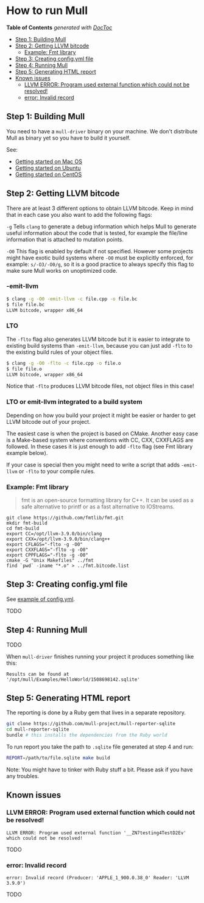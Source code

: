 # How to run Mull

<!-- START doctoc generated TOC please keep comment here to allow auto update -->
<!-- DON'T EDIT THIS SECTION, INSTEAD RE-RUN doctoc TO UPDATE -->
**Table of Contents**  *generated with [DocToc](https://github.com/thlorenz/doctoc)*

- [Step 1: Building Mull](#step-1-building-mull)
- [Step 2: Getting LLVM bitcode](#step-2-getting-llvm-bitcode)
  - [Example: Fmt library](#example-fmt-library)
- [Step 3: Creating config.yml file](#step-3-creating-configyml-file)
- [Step 4: Running Mull](#step-4-running-mull)
- [Step 5: Generating HTML report](#step-5-generating-html-report)
- [Known issues](#known-issues)
  - [LLVM ERROR: Program used external function which could not be resolved!](#llvm-error-program-used-external-function-which-could-not-be-resolved)
  - [error: Invalid record](#error-invalid-record)

<!-- END doctoc generated TOC please keep comment here to allow auto update -->

## Step 1: Building Mull

You need to have a `mull-driver` binary on your machine. We don't distribute
Mull as binary yet so you have to build it yourself.

See:

- [Getting started on Mac OS](/Docs/GettingStartedMacOS.md)
- [Getting started on Ubuntu](/Docs/GettingStartedUbuntu.md)
- [Getting started on CentOS](/Docs/GettingStartedCentOS7.md)

## Step 2: Getting LLVM bitcode

There are at least 3 different options to obtain LLVM bitcode. Keep in mind
that in each case you also want to add the following flags:

`-g` Tells `clang` to generate a debug information which helps Mull to generate
useful information about the code that is tested, for example the file/line
information that is attached to mutation points.

`-O0` This flag is enabled by default if not specified. However some projects
might have exotic build systems where `-O0` must be explicitly enforced, for
example: `s/-O3/-O0/g`, so it is a good practice to always specify this flag to make sure Mull works on unoptimized code.

### -emit-llvm

```bash
$ clang -g -O0 -emit-llvm -c file.cpp -o file.bc
$ file file.bc
LLVM bitcode, wrapper x86_64
```

### LTO

The `-flto` flag also generates LLVM bitcode but it is easier to integrate to existing build systems than `-emit-llvm`, because you can just add `-flto`
to the existing build rules of your object files.

```bash
$ clang -g -O0 -flto -c file.cpp -o file.o
$ file file.o
LLVM bitcode, wrapper x86_64
```

Notice that `-flto` produces LLVM bitcode files, not object files in this case!

### LTO or emit-llvm integrated to a build system

Depending on how you build your project it might be easier or harder to get LLVM
bitcode out of your project.

The easiest case is when the project is based on CMake. Another easy case
is a Make-based system where conventions with CC, CXX, CXXFLAGS are followed.
In these cases it is just enough to add `-flto` flag (see Fmt library example
 below).

If your case is special then you might need to write a script that adds
`-emit-llvm` or `-flto` to your compile rules.

### Example: Fmt library

> fmt is an open-source formatting library for C++. It can be used as a safe alternative to printf or as a fast alternative to IOStreams.

```
git clone https://github.com/fmtlib/fmt.git
mkdir fmt-build
cd fmt-build
export CC=/opt/llvm-3.9.0/bin/clang
export CXX=/opt/llvm-3.9.0/bin/clang++
export CFLAGS="-flto -g -O0"
export CXXFLAGS="-flto -g -O0"
export CPPFLAGS="-flto -g -O0"
cmake -G "Unix Makefiles" ../fmt
find `pwd` -iname "*.o" > ../fmt.bitcode.list
```

## Step 3: Creating config.yml file

See [example of config.yml](/Docs/config.example.yml).

TODO

## Step 4: Running Mull

TODO

When `mull-driver` finishes running your project it produces something like
this:

```
Results can be found at '/opt/mull/Examples/HelloWorld/1508698142.sqlite'
```

## Step 5: Generating HTML report

The reporting is done by a Ruby gem that lives in a separate repository.

```bash
git clone https://github.com/mull-project/mull-reporter-sqlite
cd mull-reporter-sqlite
bundle # this installs the dependencies from the Ruby world
```

To run report you take the path to `.sqlite` file generated at step 4 and run:

```bash
REPORT=/path/to/file.sqlite make build
```

Note: You might have to tinker with Ruby stuff a bit. Please ask if you have
any troubles.

## Known issues

### LLVM ERROR: Program used external function which could not be resolved!

```
LLVM ERROR: Program used external function '__ZN7testing4TestD2Ev' which could not be resolved!
```

TODO

### error: Invalid record

```
error: Invalid record (Producer: 'APPLE_1_900.0.38_0' Reader: 'LLVM 3.9.0')
```

TODO
